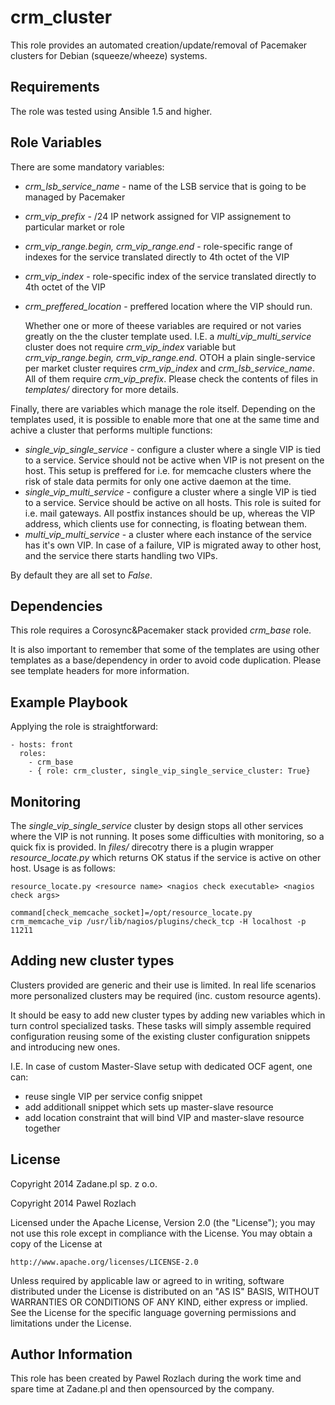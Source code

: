 crm_cluster
========

This role provides an automated creation/update/removal of Pacemaker clusters
for Debian (squeeze/wheeze) systems.

Requirements
------------

The role was tested using Ansible 1.5 and higher.

Role Variables
--------------

There are some mandatory variables:
- *crm_lsb_service_name* - name of the LSB service that is going to be managed
    by Pacemaker
- *crm_vip_prefix* - /24 IP network assigned for VIP assignement to particular
    market or role
- *crm_vip_range.begin, crm_vip_range.end* - role-specific range of indexes
    for the service translated directly to 4th octet of the VIP
- *crm_vip_index* - role-specific index of the service translated directly
    to 4th octet of the VIP
- *crm_preffered_location* - preffered location where the VIP should run.

    Whether one or more of theese variables are required or not varies greatly
on the the cluster template used. I.E. a *multi_vip_multi_service* cluster does
not require *crm_vip_index* variable but *crm_vip_range.begin, crm_vip_range.end*.
OTOH a plain single-service per market cluster requires *crm_vip_index* and
*crm_lsb_service_name*. All of them require *crm_vip_prefix*. Please check the
contents of files in *templates/* directory for more details.

Finally, there are variables which manage the role itself. Depending on the
templates used, it is possible to enable more that one at the same time and
achive a cluster that performs multiple functions:

- *single_vip_single_service* - configure a cluster where a single VIP is tied
    to a service. Service should not be active when VIP is not present on the
    host. This setup is preffered for i.e. for memcache clusters where the risk
    of stale data permits for only one active daemon at the time.
- *single_vip_multi_service* - configure a cluster where a single VIP is tied
    to a service. Service should be active on all hosts. This role is suited
    for i.e. mail gateways. All postfix instances should be up, whereas the
    VIP address, which clients use for connecting, is floating betwean them.
- *multi_vip_multi_service* - a cluster where each instance of the service has
    it's own VIP. In case of a failure, VIP is migrated away to other host, and
    the service there starts handling two VIPs.

By default they are all set to *False*.

Dependencies
------------

This role requires a Corosync&Pacemaker stack provided *crm_base* role.

It is also important to remember that some of the templates are using other
templates as a base/dependency in order to avoid code duplication. Please see
template headers for more information.

Example Playbook
-------------------------

Applying the role is straightforward:

```
- hosts: front
  roles:
    - crm_base
    - { role: crm_cluster, single_vip_single_service_cluster: True}
```

Monitoring
-------------------------
The *single_vip_single_service* cluster by design stops all other services where
the VIP is not running. It poses some difficulties with monitoring, so a quick
fix is provided. In *files/* direcotry there is a plugin wrapper
*resource_locate.py* which returns OK status if the service is active on other
host. Usage is as follows:

```
resource_locate.py <resource name> <nagios check executable> <nagios check args>

command[check_memcache_socket]=/opt/resource_locate.py  crm_memcache_vip /usr/lib/nagios/plugins/check_tcp -H localhost -p 11211

```

Adding new cluster types
-------------------------
Clusters provided are generic and their use is limited. In real life
scenarios more personalized clusters may be required (inc. custom resource
agents).

It should be easy to add new cluster types by adding new variables which in turn
control specialized tasks. These tasks will simply assemble required configuration
reusing some of the existing cluster configuration snippets and introducing new
ones.

I.E. In case of custom Master-Slave setup with dedicated OCF agent, one can:
- reuse single VIP per service config snippet
- add additionall snippet which sets up master-slave resource
- add location constraint that will bind VIP and master-slave resource together

License
-------

Copyright 2014 Zadane.pl sp. z o.o.

Copyright 2014 Pawel Rozlach

Licensed under the Apache License, Version 2.0 (the "License");
you may not use this role except in compliance with the License.
You may obtain a copy of the License at

    http://www.apache.org/licenses/LICENSE-2.0

Unless required by applicable law or agreed to in writing, software
distributed under the License is distributed on an "AS IS" BASIS,
WITHOUT WARRANTIES OR CONDITIONS OF ANY KIND, either express or implied.
See the License for the specific language governing permissions and
limitations under the License.


Author Information
------------------

This role has been created by Pawel Rozlach during the work time and spare time
at Zadane.pl and then opensourced by the company.
